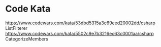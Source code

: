 # Code Kata  

https://www.codewars.com/kata/53dbd5315a3c69eed20002dd/csharp ListFilterer
https://www.codewars.com/kata/5502c9e7b3216ec63c0001aa/csharp CategorizeMembers